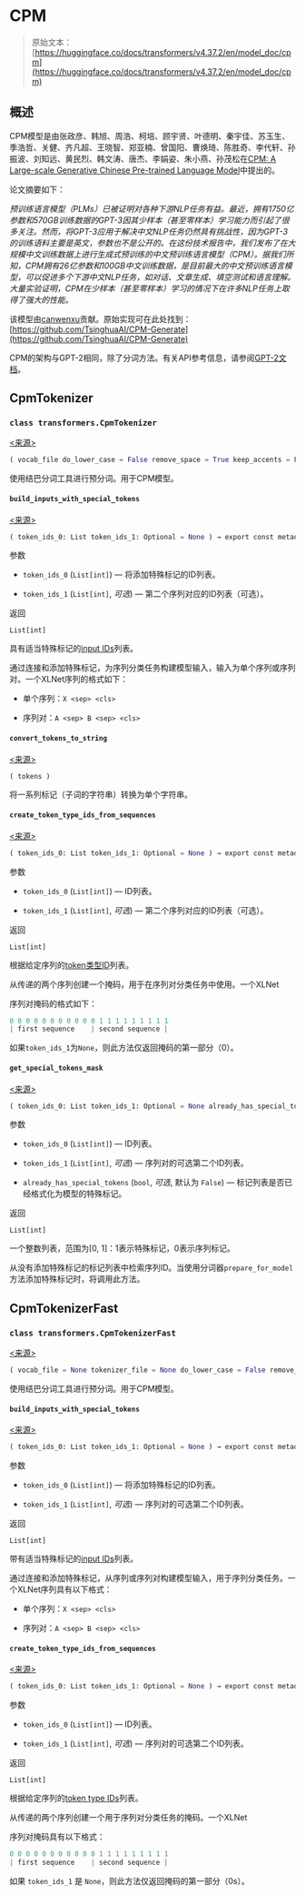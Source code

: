 # CPM

> 原始文本：[https://huggingface.co/docs/transformers/v4.37.2/en/model_doc/cpm](https://huggingface.co/docs/transformers/v4.37.2/en/model_doc/cpm)

## 概述

CPM模型是由张政彦、韩旭、周浩、柯培、顾宇贤、叶德明、秦宇佳、苏玉生、季浩哲、关健、齐凡超、王晓智、郑亚楠、曾国阳、曹焕琦、陈胜奇、李代轩、孙振波、刘知远、黄民烈、韩文涛、唐杰、李娟姿、朱小燕、孙茂松在[CPM: A Large-scale Generative Chinese Pre-trained Language Model](https://arxiv.org/abs/2012.00413)中提出的。

论文摘要如下：

*预训练语言模型（PLMs）已被证明对各种下游NLP任务有益。最近，拥有1750亿参数和570GB训练数据的GPT-3因其少样本（甚至零样本）学习能力而引起了很多关注。然而，将GPT-3应用于解决中文NLP任务仍然具有挑战性，因为GPT-3的训练语料主要是英文，参数也不是公开的。在这份技术报告中，我们发布了在大规模中文训练数据上进行生成式预训练的中文预训练语言模型（CPM）。据我们所知，CPM拥有26亿参数和100GB中文训练数据，是目前最大的中文预训练语言模型，可以促进多个下游中文NLP任务，如对话、文章生成、填空测试和语言理解。大量实验证明，CPM在少样本（甚至零样本）学习的情况下在许多NLP任务上取得了强大的性能。*

该模型由[canwenxu](https://huggingface.co/canwenxu)贡献。原始实现可在此处找到：[https://github.com/TsinghuaAI/CPM-Generate](https://github.com/TsinghuaAI/CPM-Generate)

CPM的架构与GPT-2相同，除了分词方法。有关API参考信息，请参阅[GPT-2文档](gpt2)。

## CpmTokenizer

### `class transformers.CpmTokenizer`

[<来源>](https://github.com/huggingface/transformers/blob/v4.37.2/src/transformers/models/cpm/tokenization_cpm.py#L38)

```py
( vocab_file do_lower_case = False remove_space = True keep_accents = False bos_token = '<s>' eos_token = '</s>' unk_token = '<unk>' sep_token = '<sep>' pad_token = '<pad>' cls_token = '<cls>' mask_token = '<mask>' additional_special_tokens = ['<eop>', '<eod>'] sp_model_kwargs: Optional = None **kwargs )
```

使用结巴分词工具进行预分词。用于CPM模型。

#### `build_inputs_with_special_tokens`

[<来源>](https://github.com/huggingface/transformers/blob/v4.37.2/src/transformers/models/cpm/tokenization_cpm.py#L245)

```py
( token_ids_0: List token_ids_1: Optional = None ) → export const metadata = 'undefined';List[int]
```

参数

+   `token_ids_0` (`List[int]`) — 将添加特殊标记的ID列表。

+   `token_ids_1` (`List[int]`, *可选*) — 第二个序列对应的ID列表（可选）。

返回

`List[int]`

具有适当特殊标记的[input IDs](../glossary#input-ids)列表。

通过连接和添加特殊标记，为序列分类任务构建模型输入，输入为单个序列或序列对。一个XLNet序列的格式如下：

+   单个序列：`X <sep> <cls>`

+   序列对：`A <sep> B <sep> <cls>`

#### `convert_tokens_to_string`

[<来源>](https://github.com/huggingface/transformers/blob/v4.37.2/src/transformers/models/cpm/tokenization_cpm.py#L239)

```py
( tokens )
```

将一系列标记（子词的字符串）转换为单个字符串。

#### `create_token_type_ids_from_sequences`

[<来源>](https://github.com/huggingface/transformers/blob/v4.37.2/src/transformers/models/cpm/tokenization_cpm.py#L300)

```py
( token_ids_0: List token_ids_1: Optional = None ) → export const metadata = 'undefined';List[int]
```

参数

+   `token_ids_0` (`List[int]`) — ID列表。

+   `token_ids_1` (`List[int]`, *可选*) — 第二个序列对应的ID列表（可选）。

返回

`List[int]`

根据给定序列的[token类型ID](../glossary#token-type-ids)列表。

从传递的两个序列创建一个掩码，用于在序列对分类任务中使用。一个XLNet

序列对掩码的格式如下：

```py
0 0 0 0 0 0 0 0 0 0 0 1 1 1 1 1 1 1 1 1
| first sequence    | second sequence |
```

如果`token_ids_1`为`None`，则此方法仅返回掩码的第一部分（0）。

#### `get_special_tokens_mask`

[<来源>](https://github.com/huggingface/transformers/blob/v4.37.2/src/transformers/models/cpm/tokenization_cpm.py#L271)

```py
( token_ids_0: List token_ids_1: Optional = None already_has_special_tokens: bool = False ) → export const metadata = 'undefined';List[int]
```

参数

+   `token_ids_0` (`List[int]`) — ID列表。

+   `token_ids_1` (`List[int]`, *可选*) — 序列对的可选第二个ID列表。

+   `already_has_special_tokens` (`bool`, *可选*, 默认为 `False`) — 标记列表是否已经格式化为模型的特殊标记。

返回

`List[int]`

一个整数列表，范围为[0, 1]：1表示特殊标记，0表示序列标记。

从没有添加特殊标记的标记列表中检索序列ID。当使用分词器`prepare_for_model`方法添加特殊标记时，将调用此方法。

## CpmTokenizerFast

### `class transformers.CpmTokenizerFast`

[<来源>](https://github.com/huggingface/transformers/blob/v4.37.2/src/transformers/models/cpm/tokenization_cpm_fast.py#L38)

```py
( vocab_file = None tokenizer_file = None do_lower_case = False remove_space = True keep_accents = False bos_token = '<s>' eos_token = '</s>' unk_token = '<unk>' sep_token = '<sep>' pad_token = '<pad>' cls_token = '<cls>' mask_token = '<mask>' additional_special_tokens = ['<eop>', '<eod>'] **kwargs )
```

使用结巴分词工具进行预分词。用于CPM模型。

#### `build_inputs_with_special_tokens`

[<来源>](https://github.com/huggingface/transformers/blob/v4.37.2/src/transformers/models/cpm/tokenization_cpm_fast.py#L160)

```py
( token_ids_0: List token_ids_1: Optional = None ) → export const metadata = 'undefined';List[int]
```

参数

+   `token_ids_0` (`List[int]`) — 将添加特殊标记的ID列表。

+   `token_ids_1` (`List[int]`, *可选*) — 序列对的可选第二个ID列表。

返回

`List[int]`

带有适当特殊标记的[input IDs](../glossary#input-ids)列表。

通过连接和添加特殊标记，从序列或序列对构建模型输入，用于序列分类任务。一个XLNet序列具有以下格式：

+   单个序列：`X <sep> <cls>`

+   序列对：`A <sep> B <sep> <cls>`

#### `create_token_type_ids_from_sequences`

[<来源>](https://github.com/huggingface/transformers/blob/v4.37.2/src/transformers/models/cpm/tokenization_cpm_fast.py#L186)

```py
( token_ids_0: List token_ids_1: Optional = None ) → export const metadata = 'undefined';List[int]
```

参数

+   `token_ids_0` (`List[int]`) — ID列表。

+   `token_ids_1` (`List[int]`, *可选*) — 序列对的可选第二个ID列表。

返回

`List[int]`

根据给定序列的[token type IDs](../glossary#token-type-ids)列表。

从传递的两个序列创建一个用于序列对分类任务的掩码。一个XLNet

序列对掩码具有以下格式：

```py
0 0 0 0 0 0 0 0 0 0 0 1 1 1 1 1 1 1 1 1
| first sequence    | second sequence |
```

如果 `token_ids_1` 是 `None`，则此方法仅返回掩码的第一部分（0s）。
